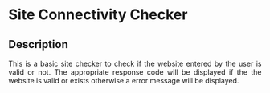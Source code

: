 <h1>Site Connectivity Checker</h1>

<h2>Description</h2>

<p align = "justify">This is a basic site checker to check if the website entered by the user is valid or not. The appropriate response code will be displayed if the the website is valid or exists otherwise a error message will be displayed.</p>
